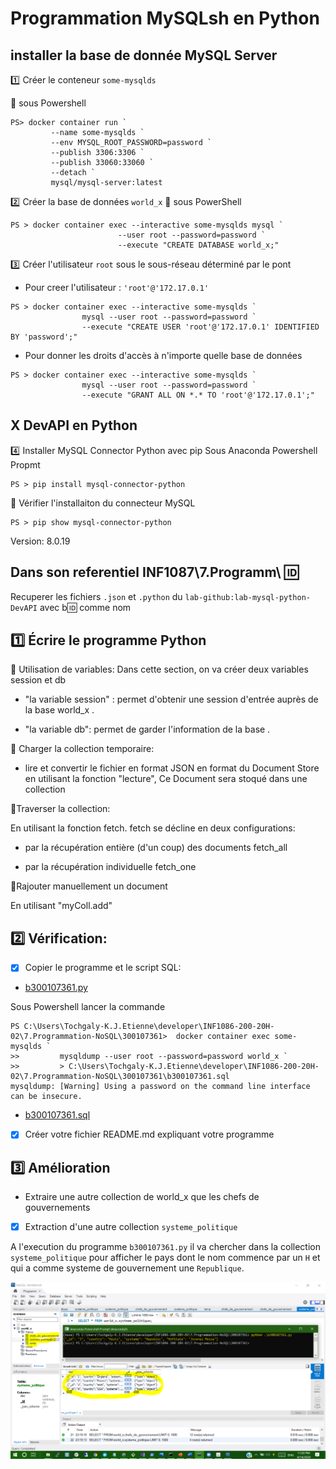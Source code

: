 

# Programmation MySQLsh en Python




## installer la base de donnée MySQL Server

:one: Créer le conteneur `some-mysqlds` 

:pushpin: sous Powershell
```
PS> docker container run `
         --name some-mysqlds `
         --env MYSQL_ROOT_PASSWORD=password `
         --publish 3306:3306 `
         --publish 33060:33060 `
         --detach `
         mysql/mysql-server:latest
```

:two: Créer la base de données `world_x` 
:pushpin: sous PowerShell

```
PS > docker container exec --interactive some-mysqlds mysql `
                        --user root --password=password `
                        --execute "CREATE DATABASE world_x;"
```


:three: Créer l'utilisateur `root` sous le sous-réseau déterminé par le pont  
* Pour creer l'utilisateur : `'root'@'172.17.0.1'`

```
PS > docker container exec --interactive some-mysqlds `
                mysql --user root --password=password `
                --execute "CREATE USER 'root'@'172.17.0.1' IDENTIFIED BY 'password';"
```

* Pour donner les droits d'accès à n'importe quelle base de données

```
PS > docker container exec --interactive some-mysqlds `
                mysql --user root --password=password `
                --execute "GRANT ALL ON *.* TO 'root'@'172.17.0.1';"
```

## X DevAPI en Python


:four: Installer MySQL Connector Python avec pip 
Sous Anaconda Powershell Propmt

```
PS > pip install mysql-connector-python
```
:round_pushpin: Vérifier l'installaiton du connecteur MySQL 

```
PS > pip show mysql-connector-python 
```
Version: 8.0.19

## Dans son referentiel INF1087\7.Programm\ :id:

Recuperer les fichiers `.json` et `.python` du `lab-github:lab-mysql-python-DevAPI` avec b:id: comme nom


## :one: Écrire le programme Python

📌 Utilisation de variables: Dans cette section, on va créer deux variables session et db

* "la variable session" : permet d'obtenir une session d'entrée auprès de la base world_x .

* "la variable db": permet de garder l'information de la base .

📌 Charger la collection temporaire:

* lire et convertir le fichier en format JSON en format du Document Store en utilisant la fonction "lecture", Ce Document sera stoqué dans une collection
 
📌Traverser la collection: 

En utilisant la fonction fetch. fetch se décline en deux configurations:

- par la récupération entière (d'un coup) des documents fetch_all

- par la récupération individuelle fetch_one

📌Rajouter manuellement un document

En utilisant "myColl.add"


## :two: Vérification: 

- [x] Copier le programme et le script SQL:	

* [b300107361.py](b300107361.py)

Sous Powershell lancer la commande
```
PS C:\Users\Tochgaly-K.J.Etienne\developer\INF1086-200-20H-02\7.Programmation-NoSQL\300107361>  docker container exec some-mysqlds `
>>         mysqldump --user root --password=password world_x `
>>         > C:\Users\Tochgaly-K.J.Etienne\developer\INF1086-200-20H-02\7.Programmation-NoSQL\300107361\b300107361.sql
mysqldump: [Warning] Using a password on the command line interface can be insecure.
```
* [b300107361.sql](b300107361.sql)


- [x] Créer votre fichier README.md expliquant votre programme	



## :three: Amélioration	

* Extraire une autre collection de world_x que les chefs de gouvernements
 
- [x]  Extraction d'une autre  collection `systeme_politique` 

A l'execution du programme `b300107361.py` il va chercher dans la collection `systeme_politique` pour afficher le 
pays dont le nom commence par un `H` et qui a comme systeme de gouvernement une `Republique`.
 
![image](test.PNG)
 